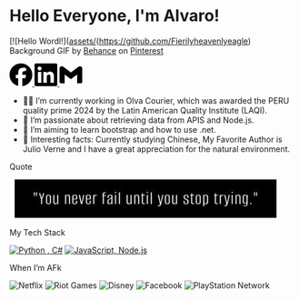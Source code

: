 
# Hello Everyone, I'm Alvaro!

[![Hello Wordl!]([assets/](blob/main/facebook.svg)(https://github.com/Fierilyheavenlyeagle)
Background GIF by [Behance](https://pinterest.com/pin/259660734759898114/) on [Pinterest](https://www.pinterest.com/)

<a href="https://www.facebook.com/alvaro.barondias.7">
<img src="https://github.com/Fierilyheavenlyeagle/Fierilyheavenlyeagle/blob/main/facebook.svg"alt="facebook" width="40" height="40">
</a> 
<a href="https://www.linkedin.com/in/alvaro-cerpa-baron">
<img src="https://github.com/Fierilyheavenlyeagle/Fierilyheavenlyeagle/blob/main/linkedin.svg" alt="linkedin" width="40" height="40">
</a>
<a href="mailto:alvarocerpabaron0502@gmail.com?subject=Hello%20Alvaro,%20from%20Github">
<img src="https://github.com/Fierilyheavenlyeagle/Fierilyheavenlyeagle/blob/main/gmail.svg" alt="gmail" width="40" height="40">
</a>

- :man_office_worker: I’m currently working in Olva Courier, which was awarded the PERU quality prime 2024 by the Latin American Quality Institute (LAQI).
- :star2: I’m passionate about retrieving data from APIS and Node.js.
- :blue_book: I’m aiming to learn bootstrap and how to use .net.
- :musical_score: Interesting facts: Currently studying Chinese, My Favorite Author is Julio Verne and I have a great appreciation for the natural environment. 

Quote

<img alt="Quote" src="https://github.com/Fierilyheavenlyeagle/Fierilyheavenlyeagle/blob/main/stoptrying.jpg?raw=true" />

My Tech Stack

[![Python , C#](https://skillicons.dev/icons?i=python,c#)](https://skillicons.dev) [![JavaScript, Node.js](https://skillicons.dev/icons?i=js,nodejs)](https://skillicons.dev)

When I’m AFk

![Netflix](https://img.shields.io/badge/Netflix-E50914?style=for-the-badge&logo=netflix&logoColor=white)
![Riot Games](https://img.shields.io/badge/riotgames-D32936.svg?style=for-the-badge&logo=riotgames&logoColor=white)
![Disney](https://img.shields.io/badge/Disney-%23006E99.svg?style=for-the-badge&logo=disney&logoColor=white)
![Facebook](https://img.shields.io/badge/Facebook-%231877F2.svg?style=for-the-badge&logo=Facebook&logoColor=white)
![PlayStation Network](https://img.shields.io/badge/PSN-%230070D1.svg?style=for-the-badge&logo=Playstation&logoColor=white)


<!--
**Fierilyheavenlyeagle/Fierilyheavenlyeagle** is a ✨ _special_ ✨ repository because its `README.md` (this file) appears on your GitHub profile.

Here are some ideas to get you started:

- 🔭 I’m currently working on ...
- 🌱 I’m currently learning ...
- 👯 I’m looking to collaborate on ...
- 🤔 I’m looking for help with ...
- 💬 Ask me about ...
- 📫 How to reach me: ...
- 😄 Pronouns: ...
- ⚡ Fun fact: ...
-->
